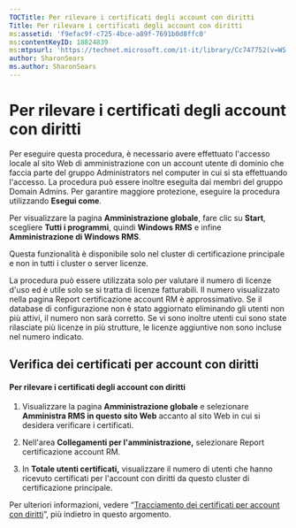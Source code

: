 ```yaml
---
TOCTitle: Per rilevare i certificati degli account con diritti
Title: Per rilevare i certificati degli account con diritti
ms:assetid: 'f9efac9f-c725-4bce-a89f-7691b0d8ffc0'
ms:contentKeyID: 18824839
ms:mtpsurl: 'https://technet.microsoft.com/it-it/library/Cc747752(v=WS.10)'
author: SharonSears
ms.author: SharonSears
---
```


Per rilevare i certificati degli account con diritti
====================================================

Per eseguire questa procedura, è necessario avere effettuato l'accesso locale al sito Web di amministrazione con un account utente di dominio che faccia parte del gruppo Administrators nel computer in cui si sta effettuando l'accesso. La procedura può essere inoltre eseguita dai membri del gruppo Domain Admins. Per garantire maggiore protezione, eseguire la procedura utilizzando **Esegui come**.

Per visualizzare la pagina **Amministrazione globale**, fare clic su **Start**, scegliere **Tutti i programmi**, quindi **Windows RMS** e infine **Amministrazione di Windows RMS**.

Questa funzionalità è disponibile solo nel cluster di certificazione principale e non in tutti i cluster o server licenze.

La procedura può essere utilizzata solo per valutare il numero di licenze d'uso ed è utile solo se si tratta di licenze fatturabili. Il numero visualizzato nella pagina Report certificazione account RM è approssimativo. Se il database di configurazione non è stato aggiornato eliminando gli utenti non più attivi, il numero non sarà corretto. Se vi sono inoltre utenti cui sono state rilasciate più licenze in più strutture, le licenze aggiuntive non sono incluse nel numero indicato.

Verifica dei certificati per account con diritti
------------------------------------------------

#### Per rilevare i certificati degli account con diritti

1.  Visualizzare la pagina **Amministrazione globale** e selezionare **Amministra RMS in questo sito Web** accanto al sito Web in cui si desidera verificare i certificati.

2.  Nell'area **Collegamenti per l'amministrazione,** selezionare Report certificazione account RM.

3.  In **Totale utenti certificati,** visualizzare il numero di utenti che hanno ricevuto certificati per l'account con diritti da questo cluster di certificazione principale.

Per ulteriori informazioni, vedere “[Tracciamento dei certificati per account con diritti](https://technet.microsoft.com/5bb0f3cf-fc44-4e60-a93f-c789d6f8a902)”, più indietro in questo argomento.
